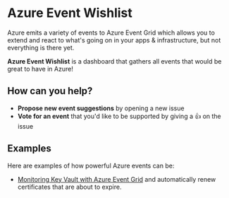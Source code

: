 # Azure Event Wishlist

Azure emits a variety of events to Azure Event Grid which allows you to extend and react to what's going on in your apps & infrastructure, but not everything is there yet.

**Azure Event Wishlist** is a dashboard that gathers all events that would be great to have in Azure!

## How can you help?

- **Propose new event suggestions** by opening a new issue
- **Vote for an event** that you'd like to be supported by giving a :+1: on the issue

## Examples

Here are examples of how powerful Azure events can be:

- [Monitoring Key Vault with Azure Event Grid](https://docs.microsoft.com/en-us/azure/key-vault/event-grid-overview) and automatically renew certificates that are about to expire.